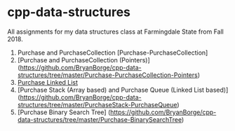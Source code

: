 # cpp-data-structures

All assignments for my data structures class at Farmingdale State from Fall 2018. 

1. Purchase and PurchaseCollection [Purchase-PurchaseCollection]
2. [Purchase and PurchaseCollection (Pointers)] (https://github.com/BryanBorge/cpp-data-structures/tree/master/Purchase-PurchaseCollection-Pointers)
3. [Purchase Linked List](https://github.com/BryanBorge/cpp-data-structures/tree/master/Purchase-LinkedList)
4. [Purchase Stack (Array based) and Purchase Queue (Linked List based)] (https://github.com/BryanBorge/cpp-data-structures/tree/master/PurchaseStack-PurchaseQueue)
5. [Purchase Binary Search Tree] (https://github.com/BryanBorge/cpp-data-structures/tree/master/Purchase-BinarySearchTree)
